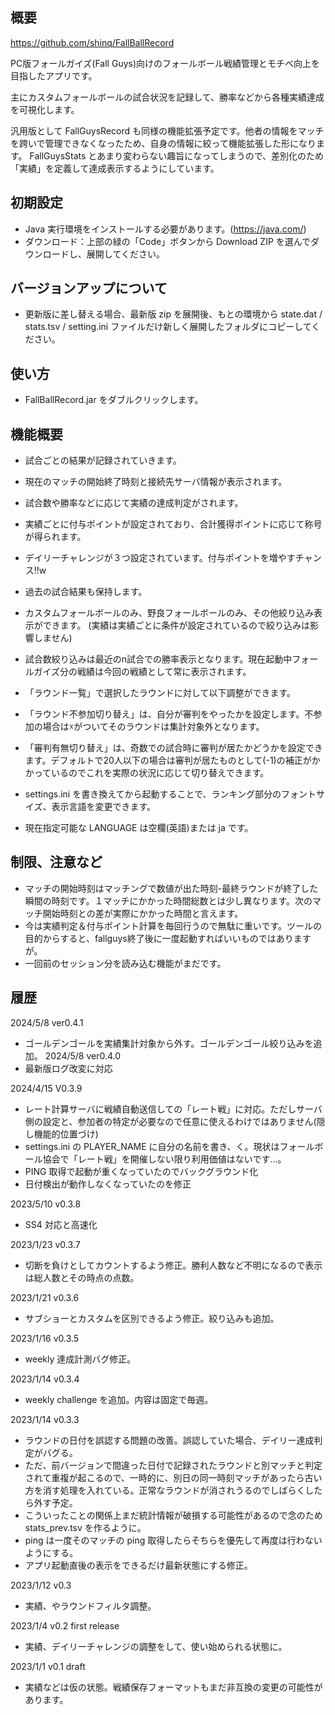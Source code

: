 ﻿## 概要
https://github.com/shinq/FallBallRecord

PC版フォールガイズ(Fall Guys)向けのフォールボール戦績管理とモチベ向上を目指したアプリです。

主にカスタムフォールボールの試合状況を記録して、勝率などから各種実績達成を可視化します。

汎用版として FallGuysRecord も同様の機能拡張予定です。他者の情報をマッチを跨いで管理できなくなったため、自身の情報に絞って機能拡張した形になります。
FallGuysStats とあまり変わらない趣旨になってしまうので、差別化のため「実績」を定義して達成表示するようにしています。

## 初期設定
* Java 実行環境をインストールする必要があります。(https://java.com/)
* ダウンロード：上部の緑の「Code」ボタンから Download ZIP を選んでダウンロードし、展開してください。

## バージョンアップについて
* 更新版に差し替える場合、最新版 zip を展開後、もとの環境から state.dat / stats.tsv / setting.ini ファイルだけ新しく展開したフォルダにコピーしてください。

## 使い方
* FallBallRecord.jar をダブルクリックします。

## 機能概要
* 試合ごとの結果が記録されていきます。
* 現在のマッチの開始終了時刻と接続先サーバ情報が表示されます。
* 試合数や勝率などに応じて実績の達成判定がされます。
 * 実績ごとに付与ポイントが設定されており、合計獲得ポイントに応じて称号が得られます。
* デイリーチャレンジが３つ設定されています。付与ポイントを増やすチャンス!!w

* 過去の試合結果も保持します。
* カスタムフォールボールのみ、野良フォールボールのみ、その他絞り込み表示ができます。
  (実績は実績ごとに条件が設定されているので絞り込みは影響しません)
* 試合数絞り込みは最近のn試合での勝率表示となります。現在起動中フォールガイズ分の戦績は今回の戦績として常に表示されます。

* 「ラウンド一覧」で選択したラウンドに対して以下調整ができます。
 * 「ラウンド不参加切り替え」は、自分が審判をやったかを設定します。不参加の場合は☓がついてそのラウンドは集計対象外となります。
 * 「審判有無切り替え」は、奇数での試合時に審判が居たかどうかを設定できます。デフォルトで20人以下の場合は審判が居たものとして(-1)の補正がかかっているのでこれを実際の状況に応じて切り替えできます。

* settings.ini を書き換えてから起動することで、ランキング部分のフォントサイズ、表示言語を変更できます。
 * 現在指定可能な LANGUAGE は空欄(英語)または ja です。

## 制限、注意など
* マッチの開始時刻はマッチングで数値が出た時刻-最終ラウンドが終了した瞬間の時刻です。１マッチにかかった時間総数とは少し異なります。次のマッチ開始時刻との差が実際にかかった時間と言えます。
* 今は実績判定＆付与ポイント計算を毎回行うので無駄に重いです。ツールの目的からすると、fallguys終了後に一度起動すればいいものではありますが。
* 一回前のセッション分を読み込む機能がまだです。

## 履歴
2024/5/8 ver0.4.1
* ゴールデンゴールを実績集計対象から外す。ゴールデンゴール絞り込みを追加。
2024/5/8 ver0.4.0
* 最新版ログ改変に対応

2024/4/15 V0.3.9
* レート計算サーバに戦績自動送信しての「レート戦」に対応。ただしサーバ側の設定と、参加者の特定が必要なので任意に使えるわけではありません(隠し機能的位置づけ)
 * settings.ini の PLAYER_NAME に自分の名前を書き、く。現状はフォールボール協会で「レート戦」を開催しない限り利用価値はないです…。
* PING 取得で起動が重くなっていたのでバックグラウンド化
* 日付検出が動作しなくなっていたのを修正


2023/5/10 v0.3.8
* SS4 対応と高速化

2023/1/23 v0.3.7
* 切断を負けとしてカウントするよう修正。勝利人数など不明になるので表示は総人数とその時点の点数。

2023/1/21 v0.3.6
* サブショーとカスタムを区別できるよう修正。絞り込みも追加。

2023/1/16 v0.3.5
* weekly 達成計測バグ修正。

2023/1/14 v0.3.4
* weekly challenge を追加。内容は固定で毎週。

2023/1/14 v0.3.3
* ラウンドの日付を誤認する問題の改善。誤認していた場合、デイリー達成判定がバグる。
* ただ、前バージョンで間違った日付で記録されたラウンドと別マッチと判定されて重複が起こるので、一時的に、別日の同一時刻マッチがあったら古い方を消す処理を入れている。正常なラウンドが消されうるのでしばらくしたら外す予定。
* こういったことの関係上まだ統計情報が破損する可能性があるので念のため stats_prev.tsv を作るように。
* ping は一度そのマッチの ping 取得したらそちらを優先して再度は行わないようにする。
* アプリ起動直後の表示をできるだけ最新状態にする修正。

2023/1/12 v0.3
* 実績、やラウンドフィルタ調整。

2023/1/4 v0.2 first release
* 実績、デイリーチャレンジの調整をして、使い始められる状態に。

2023/1/1 v0.1 draft
* 実績などは仮の状態。戦績保存フォーマットもまだ非互換の変更の可能性があります。
